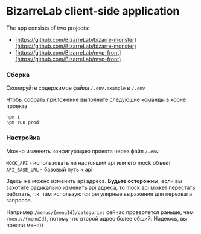 # BizarreLab client-side application

The app consists of two projects:
* [https://github.com/BizarreLab/bizarre-monster](https://github.com/BizarreLab/bizarre-monster)
* [https://github.com/BizarreLab/mvp-front](https://github.com/BizarreLab/mvp-front)

### <a name="build"></a> Сборка
Скопируйте содержимое файла `/.env.example` в `/.env`

Чтобы собрать приложение выполните следующие команды в корне проекта
```
npm i
npm run prod
```

### <a name="config"></a> Настройка
Можно изменить конфигурацию проекта через файл `/.env`

`MOCK_API` - использовать ли настоящий api или его mock объект
`API_BASE_URL` - базовый путь к api

Здесь же можно изменить api адреса. 
<b>Будьте осторожны</b>, если вы захотите радикально изменить api адреса, то mock api может перестать работать, т.к. там используются регулярные выражения для перехвата запросов.

Например `/menus/{menuId}/categories` сейчас проверяется раньше, чем `/menus/{menuId}`, потому что второй адрес более общий. Надеюсь, вы поняли меня))
